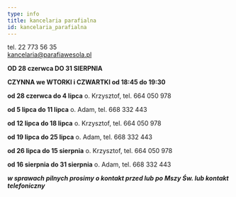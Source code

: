 ```yaml
---
type: info
title: kancelaria parafialna
id: kancelaria_parafialna
---
```

tel. 22 773 56 35\
kancelaria@parafiawesola.pl

**OD 28 czerwca DO 31 SIERPNIA**

**CZYNNA we WTORKI i CZWARTKI od 18:45 do 19:30**

**od 28 czerwca do 4 lipca**                   o. Krzysztof, tel. 664 050 978

**od 5 lipca do 11 lipca**	                     o. Adam, tel. 668 332 443

**od 12 lipca do 18 lipca**	                     o. Krzysztof, tel. 664 050 978

**od 19 lipca do 25 lipca**	                     o. Adam, tel. 668 332 443

**od 26 lipca do 15 sierpnia**	             o. Krzysztof, tel. 664 050 978

**od 16 sierpnia do 31 sierpnia**	     o. Adam, tel. 668 332 443

***w sprawach pilnych prosimy o kontakt przed lub po Mszy Św. lub kontakt telefoniczny***